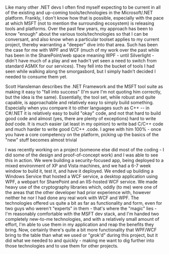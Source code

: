 Like many other .NET devs I often find myself expecting to be current in all of the existing and up-coming
tools/technologies in the Microsoft/.NET platform. Frankly, I don't know how that is possible, especially with the pace
at which MSFT (not to mention the surrounding ecosystem) is releasing tools and platforms. Over the past few years, my
approach has been to know "enough" about the various tools/technologies so that I can be conversant, and also know when
a particular toolset applies to my current project, thereby warranting a "deeper" dive into that area. Such has been
the case for me with WPF and WCF (much of my work over the past while has been in the SharePoint/web space meaning
WPF - until Silverlight - didn't have much of a play and we hadn't yet seen a need to switch from standard ASMX for
our services). They fell into the bucket of tools I had seen while walking along the smorgasbord, but I simply hadn't
decided I needed to consume them yet.

Scott Hansleman describes the .NET Framework and the MSFT tool suite as making it easy to "fall into success" (I'm
sure I'm not quoting him correctly, but the idea is the same). Essentially, the tool set, while robust and quite
capable, is approachable and relatively easy to simply build something. Especially when you compare it to other
languages such as C++ -- in C#/.NET it is relatively easy to build "okay" code, and not that hard to build good code
and almost (yes, there are plenty of exceptions) hard to write *bad* code. It is much easier (at least in my opinion)
to write bad C/C++ code and much harder to write good C/C++ .code. I agree with him 100% - once you have a core
competency on the platform, picking up the basics of the "new" stuff becomes almost trivial

I was recently working on a project (someone else did most of the coding - I did some of the design and
proof-of-concept work) and I was able to see this in action. We were building a security-focused app, being deployed
to a mixed environment of XP and Vista machines, and we had a 6-7 week window to build it, test it, and have it
deployed. We ended up building a Windows Service that hosted a WCF service, a desktop application using WPF, a
webpart for SharePoint and an IIS-hosted WCF service. We made heavy use of the cryptography libraries which, oddly
(to me) were one of the areas that the other developer had prior experience with, however neither he nor I had done any
real work with WCF and WPF. The technologies offered us quite a bit as far as functionality and form, even for two
guys who weren't "experts" in them - that's where the "magic" lies - I'm reasonably comfortable with the MSFT dev
stack, and I'm handed two completely new-to-me technologies, and with a relatively small amount of effort, I'm able
to use them in my application and reap the benefits they bring. Now, certainly there's quite a bit more functionality
that WPF/WCF bring to the table than what we used or "grok'd" during this project, but it did what we needed to and
quickly - making me want to dig further into those technologies and to use them for other projects.